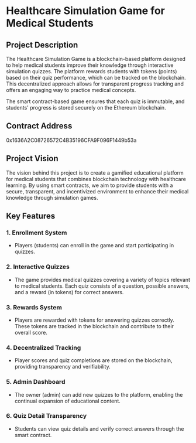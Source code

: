 
# Healthcare Simulation Game for Medical Students

## Project Description
The Healthcare Simulation Game is a blockchain-based platform designed to help medical students improve their knowledge through interactive simulation quizzes. The platform rewards students with tokens (points) based on their quiz performance, which can be tracked on the blockchain. This decentralized approach allows for transparent progress tracking and offers an engaging way to practice medical concepts.

The smart contract-based game ensures that each quiz is immutable, and students' progress is stored securely on the Ethereum blockchain.

## Contract Address
0x1636A2C08726572C4B35196CFA9F096F1449b53a

## Project Vision
The vision behind this project is to create a gamified educational platform for medical students that combines blockchain technology with healthcare learning. By using smart contracts, we aim to provide students with a secure, transparent, and incentivized environment to enhance their medical knowledge through simulation games.



## Key Features

### 1. **Enrollment System**
- Players (students) can enroll in the game and start participating in quizzes.

### 2. **Interactive Quizzes**
- The game provides medical quizzes covering a variety of topics relevant to medical students. Each quiz consists of a question, possible answers, and a reward (in tokens) for correct answers.

### 3. **Rewards System**
- Players are rewarded with tokens for answering quizzes correctly. These tokens are tracked in the blockchain and contribute to their overall score.

### 4. **Decentralized Tracking**
- Player scores and quiz completions are stored on the blockchain, providing transparency and verifiability.

### 5. **Admin Dashboard**
- The owner (admin) can add new quizzes to the platform, enabling the continual expansion of educational content.

### 6. **Quiz Detail Transparency**
- Students can view quiz details and verify correct answers through the smart contract.

